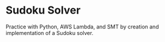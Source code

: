 # Sudoku Solver

Practice with Python, AWS Lambda, and SMT by creation and implementation of a Sudoku solver.